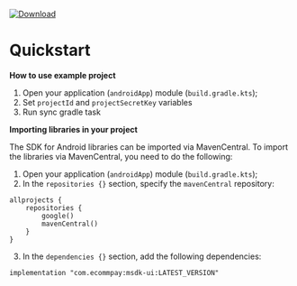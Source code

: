 [![Download](https://maven-badges.herokuapp.com/maven-central/com.ecommpay/msdk-ui/badge.svg) ](https://maven-badges.herokuapp.com/maven-central/com.ecommpay/msdk-ui/badge.svg)
# Quickstart

**How to use example project**
1. Open your application (`androidApp`) module (`build.gradle.kts`);
2. Set `projectId` and `projectSecretKey` variables
3. Run sync gradle task


**Importing libraries in your project**

The SDK for Android libraries can be imported via MavenCentral. To import the libraries via
MavenCentral, you need to do the following:

1. Open your application (`androidApp`)  module  (`build.gradle.kts`);
2. In the `repositories {}` section, specify the `mavenCentral` repository:
```
allprojects {
    repositories {
        google()
        mavenCentral()
    }
}
```
3. In the `dependencies {}` section, add the following dependencies:
```
implementation "com.ecommpay:msdk-ui:LATEST_VERSION"
```

